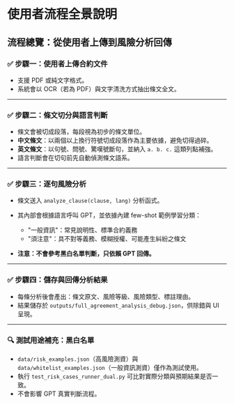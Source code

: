 # 使用者流程全景說明

## 流程總覽：從使用者上傳到風險分析回傳

### ✅ 步驟一：使用者上傳合約文件
- 支援 PDF 或純文字格式。
- 系統會以 OCR（若為 PDF）與文字清洗方式抽出條文全文。

---

### ✅ 步驟二：條文切分與語言判斷
- 條文會被切成段落，每段視為初步的條文單位。
- **中文條文**：以兩個以上換行符號切成段落作為主要依據，避免切得過碎。
- **英文條文**：以句號、問號、驚嘆號斷句，並納入 `a. b. c.` 這類列點補強。
- 語言判斷會在切句前先自動偵測條文語系。

---

### ✅ 步驟三：逐句風險分析
- 條文送入 `analyze_clause(clause, lang)` 分析函式。
- 其內部會根據語言呼叫 GPT，並依據內建 few-shot 範例學習分類：
  - "一般資訊"：常見說明性、標準合約義務
  - "須注意"：具不對等義務、模糊授權、可能產生糾紛之條文

- **注意：不會參考黑白名單判斷，只依賴 GPT 回傳。**

---

### ✅ 步驟四：儲存與回傳分析結果
- 每條分析後會產出：條文原文、風險等級、風險類型、標註理由。
- 結果儲存於 `outputs/full_agreement_analysis_debug.json`，供除錯與 UI 呈現。

---

### 🔍 測試用途補充：黑白名單
- `data/risk_examples.json`（高風險測資）與 `data/whitelist_examples.json`（一般資訊測資）僅作為測試使用。
- 執行 `test_risk_cases_runner_dual.py` 可比對實際分類與預期結果是否一致。
- 不會影響 GPT 真實判斷流程。
